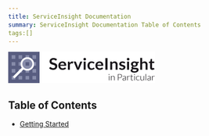 ```yaml
---
title: ServiceInsight Documentation
summary: ServiceInsight Documentation Table of Contents
tags:[]
---
```


![ServiceInsight](../logo-si.png)

<a name="si-toc"></a>
## Table of Contents ##

- [Getting Started](#getting-started)
